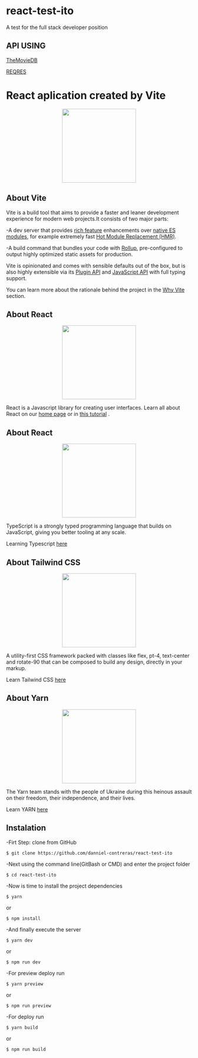 # react-test-ito
A test for the full stack developer position

## API USING
[TheMovieDB](https://www.themoviedb.org)

[REQRES](https://reqres.in/)

# React aplication created by Vite
<p align="center"><img src="https://vitejs.dev/logo.svg" width="200"></p>

## About Vite

Vite is a build tool that aims to provide a faster and leaner development experience for modern web projects.It consists of two major parts:

-A dev server that provides [rich feature](https://vitejs.dev/guide/features.html) enhancements over [native ES modules](https://developer.mozilla.org/en-US/docs/Web/JavaScript/Guide/Modules), for example extremely fast [Hot Module Replacement (HMR)](https://vitejs.dev/guide/features.html#hot-module-replacement).

-A build command that bundles your code with [Rollup](https://rollupjs.org/), pre-configured to output highly optimized static assets for production.

Vite is opinionated and comes with sensible defaults out of the box, but is also highly extensible via its [Plugin API](https://vitejs.dev/guide/api-plugin.html) and [JavaScript API](https://vitejs.dev/guide/api-javascript.html) with full typing support.

You can learn more about the rationale behind the project in the [Why Vite](https://vitejs.dev/guide/why.html) section.

## About React
<p align="center"><img src="https://upload.wikimedia.org/wikipedia/commons/thumb/a/a7/React-icon.svg/2300px-React-icon.svg.png" width="200"></p>

React is a Javascript library for creating user interfaces. Learn all about React on our [home page](https://es.reactjs.org/) or in [this tutorial](https://es.reactjs.org/tutorial/tutorial.html) .

## About React
<p align="center"><img src="https://upload.wikimedia.org/wikipedia/commons/thumb/4/4c/Typescript_logo_2020.svg/640px-Typescript_logo_2020.svg.png" width="200"></p>

TypeScript is a strongly typed programming language that builds on JavaScript, giving you better tooling at any scale.

Learning Typescript [here](https://www.typescriptlang.org/)

## About Tailwind CSS
<p align="center"><img src="https://tailwindcss.com/_next/static/media/social-square.b622e290e82093c36cca57092ffe494f.jpg" width="200"></p>

A utility-first CSS framework packed with classes like flex, pt-4, text-center and rotate-90 that can be composed to build any design, directly in your markup.

Learn Tailwind CSS [here](https://tailwindcss.com/)

## About Yarn
<p align="center"><img src="https://classic.yarnpkg.com/assets/og_image.png" width="200"></p>

The Yarn team stands with the people of Ukraine during this heinous assault on their freedom, their independence, and their lives.

Learn YARN [here](https://yarnpkg.com/)

## Instalation 

-Firt Step: clone from GitHub
```
$ git clone https://github.com/danniel-contreras/react-test-ito
```
-Next using the command line(GitBash or CMD) and enter the project folder
```
$ cd react-test-ito
```
-Now is time to install the project dependencies 
```
$ yarn
```
or
```
$ npm install
```
-And finally execute the server
```
$ yarn dev
```
or
```
$ npm run dev
```
-For preview deploy run 
```
$ yarn preview
```
or
```
$ npm run preview
```
-For deploy run 
```
$ yarn build
```
or
```
$ npm run build
```
